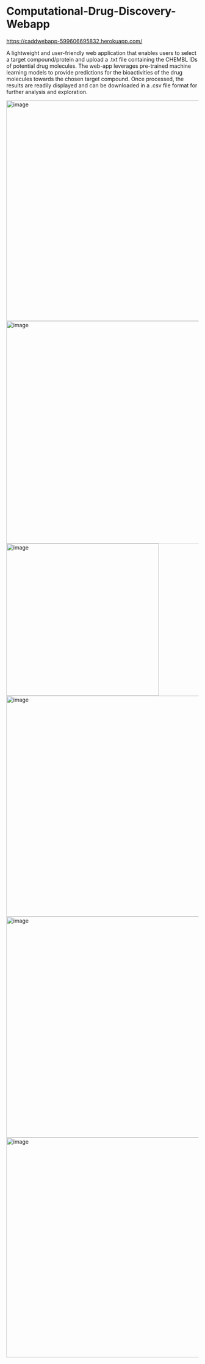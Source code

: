 # Computational-Drug-Discovery-Webapp
https://caddwebapp-599606695832.herokuapp.com/

A lightweight and user-friendly web application that enables users to select a target compound/protein and upload a .txt file containing the CHEMBL IDs of potential drug molecules. The web-app leverages pre-trained machine learning models to provide predictions for the bioactivities of the drug molecules towards the chosen target compound. Once processed, the results are readily displayed and can be downloaded in a .csv file format for further analysis and exploration.

<img width="578" alt="image" src="https://github.com/Curtis-Wu/Computational-Drug-Discovery-Webapp/assets/132332761/8f499606-6997-4958-b9a4-1185a255e2d0">

<img width="583" alt="image" src="https://github.com/Curtis-Wu/Computational-Drug-Discovery-Webapp/assets/132332761/0f94e2d0-78c2-41c7-9a29-1c682abc0fbe">

<img width="399" alt="image" src="https://github.com/Curtis-Wu/Computational-Drug-Discovery-Webapp/assets/132332761/74c9d86f-d19b-4c7d-b140-5c14da120a68">

<img width="579" alt="image" src="https://github.com/Curtis-Wu/Computational-Drug-Discovery-Webapp/assets/132332761/f57ed85b-e458-455f-9397-b457ff3eed06">

<img width="579" alt="image" src="https://github.com/Curtis-Wu/Computational-Drug-Discovery-Webapp/assets/132332761/1e3cd23a-32d7-42f2-9a6b-c16fe27f6046">

<img width="576" alt="image" src="https://github.com/Curtis-Wu/Computational-Drug-Discovery-Webapp/assets/132332761/8f51e63a-e9b8-41ff-9475-8204b107bddd">
